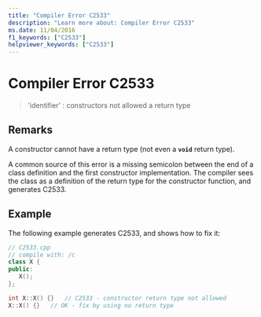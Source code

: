 ```yaml
---
title: "Compiler Error C2533"
description: "Learn more about: Compiler Error C2533"
ms.date: 11/04/2016
f1_keywords: ["C2533"]
helpviewer_keywords: ["C2533"]
---
```

# Compiler Error C2533

> 'identifier' : constructors not allowed a return type

## Remarks

A constructor cannot have a return type (not even a **`void`** return type).

A common source of this error is a missing semicolon between the end of a class definition and the first constructor implementation. The compiler sees the class as a definition of the return type for the constructor function, and generates C2533.

## Example

The following example generates C2533, and shows how to fix it:

```cpp
// C2533.cpp
// compile with: /c
class X {
public:
   X();
};

int X::X() {}   // C2533 - constructor return type not allowed
X::X() {}   // OK - fix by using no return type
```
